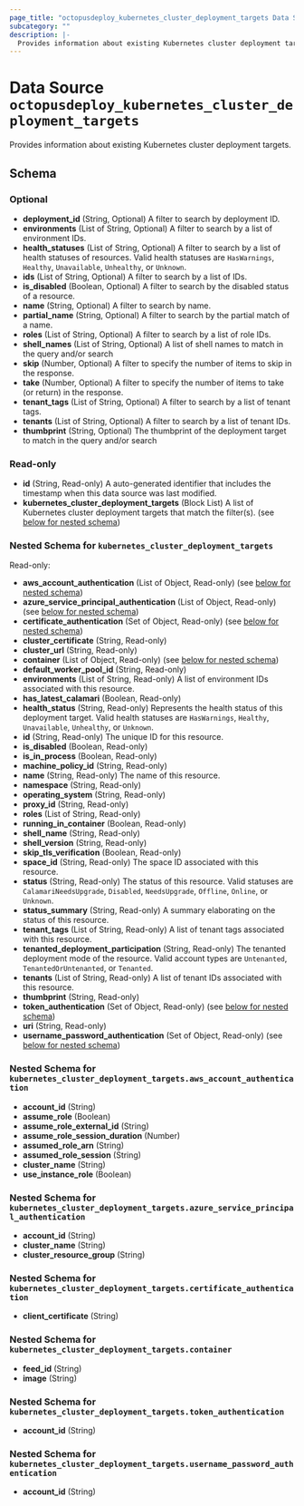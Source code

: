 ```yaml
---
page_title: "octopusdeploy_kubernetes_cluster_deployment_targets Data Source - terraform-provider-octopusdeploy"
subcategory: ""
description: |-
  Provides information about existing Kubernetes cluster deployment targets.
---
```


# Data Source `octopusdeploy_kubernetes_cluster_deployment_targets`

Provides information about existing Kubernetes cluster deployment targets.



## Schema

### Optional

- **deployment_id** (String, Optional) A filter to search by deployment ID.
- **environments** (List of String, Optional) A filter to search by a list of environment IDs.
- **health_statuses** (List of String, Optional) A filter to search by a list of health statuses of resources. Valid health statuses are `HasWarnings`, `Healthy`, `Unavailable`, `Unhealthy`, or `Unknown`.
- **ids** (List of String, Optional) A filter to search by a list of IDs.
- **is_disabled** (Boolean, Optional) A filter to search by the disabled status of a resource.
- **name** (String, Optional) A filter to search by name.
- **partial_name** (String, Optional) A filter to search by the partial match of a name.
- **roles** (List of String, Optional) A filter to search by a list of role IDs.
- **shell_names** (List of String, Optional) A list of shell names to match in the query and/or search
- **skip** (Number, Optional) A filter to specify the number of items to skip in the response.
- **take** (Number, Optional) A filter to specify the number of items to take (or return) in the response.
- **tenant_tags** (List of String, Optional) A filter to search by a list of tenant tags.
- **tenants** (List of String, Optional) A filter to search by a list of tenant IDs.
- **thumbprint** (String, Optional) The thumbprint of the deployment target to match in the query and/or search

### Read-only

- **id** (String, Read-only) A auto-generated identifier that includes the timestamp when this data source was last modified.
- **kubernetes_cluster_deployment_targets** (Block List) A list of Kubernetes cluster deployment targets that match the filter(s). (see [below for nested schema](#nestedblock--kubernetes_cluster_deployment_targets))

<a id="nestedblock--kubernetes_cluster_deployment_targets"></a>
### Nested Schema for `kubernetes_cluster_deployment_targets`

Read-only:

- **aws_account_authentication** (List of Object, Read-only) (see [below for nested schema](#nestedatt--kubernetes_cluster_deployment_targets--aws_account_authentication))
- **azure_service_principal_authentication** (List of Object, Read-only) (see [below for nested schema](#nestedatt--kubernetes_cluster_deployment_targets--azure_service_principal_authentication))
- **certificate_authentication** (Set of Object, Read-only) (see [below for nested schema](#nestedatt--kubernetes_cluster_deployment_targets--certificate_authentication))
- **cluster_certificate** (String, Read-only)
- **cluster_url** (String, Read-only)
- **container** (List of Object, Read-only) (see [below for nested schema](#nestedatt--kubernetes_cluster_deployment_targets--container))
- **default_worker_pool_id** (String, Read-only)
- **environments** (List of String, Read-only) A list of environment IDs associated with this resource.
- **has_latest_calamari** (Boolean, Read-only)
- **health_status** (String, Read-only) Represents the health status of this deployment target. Valid health statuses are `HasWarnings`, `Healthy`, `Unavailable`, `Unhealthy`, or `Unknown`.
- **id** (String, Read-only) The unique ID for this resource.
- **is_disabled** (Boolean, Read-only)
- **is_in_process** (Boolean, Read-only)
- **machine_policy_id** (String, Read-only)
- **name** (String, Read-only) The name of this resource.
- **namespace** (String, Read-only)
- **operating_system** (String, Read-only)
- **proxy_id** (String, Read-only)
- **roles** (List of String, Read-only)
- **running_in_container** (Boolean, Read-only)
- **shell_name** (String, Read-only)
- **shell_version** (String, Read-only)
- **skip_tls_verification** (Boolean, Read-only)
- **space_id** (String, Read-only) The space ID associated with this resource.
- **status** (String, Read-only) The status of this resource. Valid statuses are `CalamariNeedsUpgrade`, `Disabled`, `NeedsUpgrade`, `Offline`, `Online`, or `Unknown`.
- **status_summary** (String, Read-only) A summary elaborating on the status of this resource.
- **tenant_tags** (List of String, Read-only) A list of tenant tags associated with this resource.
- **tenanted_deployment_participation** (String, Read-only) The tenanted deployment mode of the resource. Valid account types are `Untenanted`, `TenantedOrUntenanted`, or `Tenanted`.
- **tenants** (List of String, Read-only) A list of tenant IDs associated with this resource.
- **thumbprint** (String, Read-only)
- **token_authentication** (Set of Object, Read-only) (see [below for nested schema](#nestedatt--kubernetes_cluster_deployment_targets--token_authentication))
- **uri** (String, Read-only)
- **username_password_authentication** (Set of Object, Read-only) (see [below for nested schema](#nestedatt--kubernetes_cluster_deployment_targets--username_password_authentication))

<a id="nestedatt--kubernetes_cluster_deployment_targets--aws_account_authentication"></a>
### Nested Schema for `kubernetes_cluster_deployment_targets.aws_account_authentication`

- **account_id** (String)
- **assume_role** (Boolean)
- **assume_role_external_id** (String)
- **assume_role_session_duration** (Number)
- **assumed_role_arn** (String)
- **assumed_role_session** (String)
- **cluster_name** (String)
- **use_instance_role** (Boolean)


<a id="nestedatt--kubernetes_cluster_deployment_targets--azure_service_principal_authentication"></a>
### Nested Schema for `kubernetes_cluster_deployment_targets.azure_service_principal_authentication`

- **account_id** (String)
- **cluster_name** (String)
- **cluster_resource_group** (String)


<a id="nestedatt--kubernetes_cluster_deployment_targets--certificate_authentication"></a>
### Nested Schema for `kubernetes_cluster_deployment_targets.certificate_authentication`

- **client_certificate** (String)


<a id="nestedatt--kubernetes_cluster_deployment_targets--container"></a>
### Nested Schema for `kubernetes_cluster_deployment_targets.container`

- **feed_id** (String)
- **image** (String)


<a id="nestedatt--kubernetes_cluster_deployment_targets--token_authentication"></a>
### Nested Schema for `kubernetes_cluster_deployment_targets.token_authentication`

- **account_id** (String)


<a id="nestedatt--kubernetes_cluster_deployment_targets--username_password_authentication"></a>
### Nested Schema for `kubernetes_cluster_deployment_targets.username_password_authentication`

- **account_id** (String)


